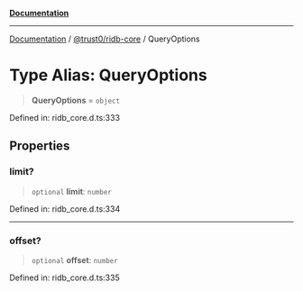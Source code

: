 [**Documentation**](../../../README.md)

***

[Documentation](../../../README.md) / [@trust0/ridb-core](../README.md) / QueryOptions

# Type Alias: QueryOptions

> **QueryOptions** = `object`

Defined in: ridb\_core.d.ts:333

## Properties

### limit?

> `optional` **limit**: `number`

Defined in: ridb\_core.d.ts:334

***

### offset?

> `optional` **offset**: `number`

Defined in: ridb\_core.d.ts:335
